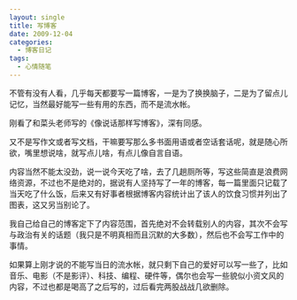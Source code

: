 ```yaml
---
layout: single
title: 写博客
date: 2009-12-04
categories:
  - 博客日记
tags:
  - 心情随笔
---
```


不管有没有人看，几乎每天都要写一篇博客，一是为了换换脑子，二是为了留点儿记忆，当然最好能写一些有用的东西，而不是流水帐。

刚看了和菜头老师写的《像说话那样写博客》，深有同感。

又不是写作文或者写文档，干嘛要写那么多书面用语或者空话套话呢，就是随心所欲，嘴里想说啥，就写点儿啥，有点儿像自言自语。

内容当然不能太没劲，说一说今天吃了啥，去了几趟厕所等，写这些简直是浪费网络资源，不过也不是绝对的，据说有人坚持写了一年的博客，每一篇里面只记载了当天吃了什么饭，后来又有好事者根据博客内容统计出了该人的饮食习惯并列出了图表，这又另当别论了。

我自己给自己的博客定下了内容范围，首先绝对不会转载别人的内容，其次不会写与政治有关的话题（我只是不明真相而且沉默的大多数），然后也不会写工作中的事情。

如果算上刚才说的不能写当日的流水帐，就只剩下自己的爱好可以写一些了，比如音乐、电影（不是影评）、科技、编程、硬件等，偶尔也会写一些貌似小资文风的内容，不过也都是喝高了之后写的，过后看完两股战战几欲删除。
